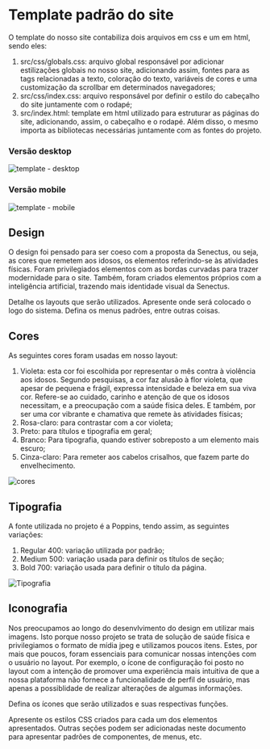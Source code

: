 # Template padrão do site

O template do nosso site contabiliza dois arquivos em css e um em html, sendo eles:
1. src/css/globals.css: arquivo global responsável por adicionar estilizações globais no nosso site, adicionando assim, fontes para as tags relacionadas a texto, coloração do texto, variáveis de cores e uma customização da scrollbar em determinados navegadores;
2. src/css/index.css: arquivo responsável por definir o estilo do cabeçalho do site juntamente com o rodapé;
3. src/index.html: template em html utilizado para estruturar as páginas do site, adicionando, assim, o cabeçalho e o rodapé. Além disso, o mesmo importa as bibliotecas necessárias juntamente com as fontes do projeto.

### Versão desktop
![template - desktop](https://github.com/ICEI-PUC-Minas-PMV-SI/pmv-si-2023-2-pe1-t2-senectus/assets/92616145/6f477bf6-14c9-4eeb-95fa-d462805e75cc)

### Versão mobile
![template - mobile](https://github.com/ICEI-PUC-Minas-PMV-SI/pmv-si-2023-2-pe1-t2-senectus/assets/92616145/8054c8c1-446d-4a0b-93e8-8357a2ef3372)

## Design

O design foi pensado para ser coeso com a proposta da Senectus, ou seja, as cores que remetem aos idosos, os elementos referindo-se às atividades físicas. Foram privilegiados elementos com as bordas curvadas para trazer modernidade para o site. Também, foram criados elementos próprios com a inteligência artificial, trazendo mais identidade visual da Senectus.

Detalhe os layouts que serão utilizados. Apresente onde será colocado o logo do sistema. Defina os menus padrões, entre outras coisas.


## Cores

As seguintes cores foram usadas em nosso layout:

1. Violeta: esta cor foi escolhida por representar o mês contra à violência aos idosos. Segundo pesquisas, a cor faz alusão à flor violeta, que apesar de pequena e frágil, expressa intensidade e beleza em sua viva cor. Refere-se ao cuidado, carinho e atenção de que os idosos necessitam, e a preocupação com a saúde física deles. E também, por ser uma cor vibrante e chamativa que remete às atividades físicas;
2. Rosa-claro: para contrastar com a cor violeta;
3. Preto: para títulos e tipografia em geral;
4. Branco: Para tipografia, quando estiver sobreposto a um elemento mais escuro;
5. Cinza-claro: Para remeter aos cabelos crisalhos, que fazem parte do envelhecimento.

![cores](https://github.com/ICEI-PUC-Minas-PMV-SI/pmv-si-2023-2-pe1-t2-senectus/assets/92616145/fc824bfa-80ae-443e-9900-d7a2e83330c5)

## Tipografia

A fonte utilizada no projeto é a Poppins, tendo assim, as seguintes variações:
1. Regular 400: variação utilizada por padrão;
2. Medium 500: variação usada para definir os títulos de seção;
3. Bold 700: variação usada para definir o título da página.

![Tipografia](https://github.com/ICEI-PUC-Minas-PMV-SI/pmv-si-2023-2-pe1-t2-senectus/assets/92616145/074cf4d4-81a3-4df6-8920-562de73142a6)


## Iconografia

Nos preocupamos ao longo do desenvlvimento do design em utilizar mais imagens. Isto porque nosso projeto se trata de solução de saúde física e privilegiamos o formato de mídia jpeg e utilizamos poucos itens. Estes, por mais que poucos, foram essenciais para comunicar nossas intenções com o usuário no layout. Por exemplo, o ícone de configuração foi posto no layout com a intenção de promover uma experiência mais intuitiva de que a nossa plataforma não fornece a funcionalidade de perfil de usuário, mas apenas a possiblidade de realizar alterações de algumas informações.

Defina os ícones que serão utilizados e suas respectivas funções.

Apresente os estilos CSS criados para cada um dos elementos apresentados.
Outras seções podem ser adicionadas neste documento para apresentar padrões de componentes, de menus, etc.
